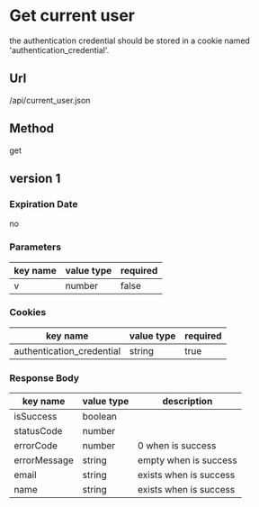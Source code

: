 # Get current user

the authentication credential should be stored in a cookie named 'authentication_credential'.

## Url

/api/current_user.json

## Method

get

## version 1

### Expiration Date

no

### Parameters

key name | value type | required
--- | --- | ---
v | number | false

### Cookies

key name | value type | required
--- | --- | ---
authentication_credential | string | true

### Response Body

key name | value type | description
--- | --- | ---
isSuccess | boolean |
statusCode | number |
errorCode | number | 0 when is success
errorMessage | string | empty when is success
email | string | exists when is success
name | string | exists when is success